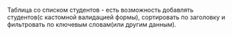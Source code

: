 Таблица со списком студентов - есть возможность добавлять студентов(с кастомной валидацией формы),
сортировать по заголовку и фильтровать по ключевым словам(или другим данным).
